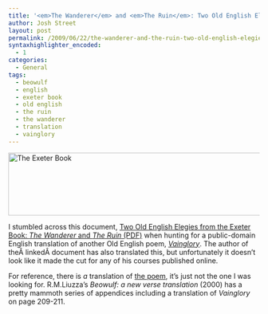 ```yaml
---
title: '<em>The Wanderer</em> and <em>The Ruin</em>: Two Old English Elegies from the Exeter Book'
author: Josh Street
layout: post
permalink: /2009/06/22/the-wanderer-and-the-ruin-two-old-english-elegies-from-the-exeter-book/
syntaxhighlighter_encoded:
  - 1
categories:
  - General
tags:
  - beowulf
  - english
  - exeter book
  - old english
  - the ruin
  - the wanderer
  - translation
  - vainglory
---
```

<img class="alignnone size-full wp-image-1523" title="The Exeter Book" src="http://josh.st/blog/wp-content//2009/06/exeterbook.jpg" alt="The Exeter Book" width="700" height="126" />

I stumbled across this document, [Two Old English Elegies from the Exeter Book: *The Wanderer* and *The Ruin* (PDF)][1] when hunting for a public-domain English translation of another Old English poem, *[Vainglory][2]*. The author of theÂ linkedÂ document has also translated this, but unfortunately it doesn&#8217;t look like it made the cut for any of his courses published online.

For reference, there is *a* translation of [the poem][3], it&#8217;s just not the one I was looking for. R.M.Liuzza&#8217;s *Beowulf: a new verse translation* (2000) has a pretty mammoth series of appendices including a translation of *Vainglory* on page 209-211.

 [1]: http://web.utk.edu/~rliuzza/401/Elegies.pdf
 [2]: http://en.wikipedia.org/wiki/Vainglory_(Old_English_poem)
 [3]: http://fred.wheatonma.edu/wordpressmu/mdrout/2007/09/27/vainglory-all/